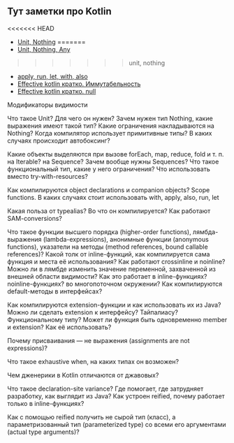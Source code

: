 Тут заметки про Kotlin
-----------
<<<<<<< HEAD
- [Unit, Nothing](/kotlin/unit_nothing.md)
=======
- [Unit, Nothing, Any](/kotlin/unit_nothing.md)
>>>>>>> unit, nothing
- [apply, run, let, with, also](/kotlin/apply_run_let.md)
- [Effective kotlin кратко. Иммутабельность](/kotlin/effective_kotlin_1.md)
- [Effective kotlin кратко. null](/kotlin/effective_kotlin_2.md)

Модификаторы видимости

Что такое Unit? Для чего он нужен?
 Зачем нужен тип Nothing, какие выражения имеют такой тип? Какие ограничения накладываются на Nothing?
 Когда компилятор использует примитивные типы? В каких случаях происходит автобоксинг?

Какие объекты выделяются при вызове forEach, map, reduce, fold и т. п. на Iterable? на Sequence?
 Зачем вообще нужны Sequences?
 Что такое функциональный тип, какие у него ограничения?
 Что использовать вместо try-with-resources?

Как компилируются object declarations и companion objects?
 Scope functions. В каких случаях стоит использовать with, apply, also, run, let

Какая польза от typealias? Во что он компилируется?
 Как работают SAM-conversions?

Что такое функции высшего порядка (higher-order functions), лямбда-выражения (lambda-expressions), анонимные функции (anonymous functions), указатели на методы (method references, bound callable references)?
 Какой толк от inline-функций, как компилируется сама функция и места её использования?
 Как работают crossinline и noinline? 
 Можно ли в лямбде изменить значение переменной, захваченной из внешней области видимости? Как это работает в inline-функциях? noinline-функциях? во многопоточном окружении?
 Как компилируются default-методы в интерфейсах?

Как компилируются extension-функции и как использовать их из Java?
 Можно ли сделать extension к интерфейсу? Тайпалиасу? Функциональному типу?
 Может ли функция быть одновременно member и extension? Как её использовать?

Почему присваивания — не выражения (assignments are not expressions)?

Что такое exhaustive when, на каких типах он возможен?

Чем дженерики в Kotlin отличаются от джавовых?

Что такое declaration-site variance? Где помогает, где затрудняет разработку, как выглядит из Java?
 Как устроен reified, почему работает только в inline-функциях?

Как с помощью reified получить не сырой тип (класс), а параметризованный тип (parameterized type) со всеми его аргументами (actual type arguments)?